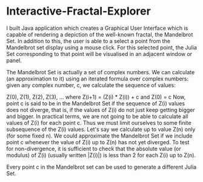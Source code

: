 # Interactive-Fractal-Explorer

I built Java application which creates a Graphical User Interface which is capable of rendering a depiction of the well-known fractal, the Mandelbrot Set. In addition to this, the user is able to a select a point from the Mandelbrot set display using a mouse click. For this selected point, the Julia Set corresponding to that point will be visualised in an adjacent window or panel.

The Mandelbrot Set is actually a set of complex numbers. We can calculate (an approximation to it) using an iterated formula over complex numbers: given any complex number, c, we calculate the sequence of values:

Z(0), Z(1), Z(2), Z(3), ...      where Z(i+1) = (Z(i) * Z(i)) + c and Z(0) = c
Now, point c is said to be in the Mandelbrot Set if the sequence of Z(i) values does not diverge, that is, if the values of Z(i) do not just keep getting bigger and bigger. In practical terms, we are not going to be able to calculate all values of Z(i) for each point c. Thus we must limit ourselves to some finite subsequence of the Z(i) values. Let's say we calculate up to value Z(n) only (for some fixed n). We could approximate the Mandelbrot Set if we include point c whenever the value of Z(i) up to Z(n) has not yet diverged. To test for non-divergence, it is sufficient to check that the absolute value (or modulus) of Z(i) (usually written |Z(i)|) is less than 2 for each Z(i) up to Z(n).

Every point c in the Mandelbrot set can be used to generate a different Julia Set.
